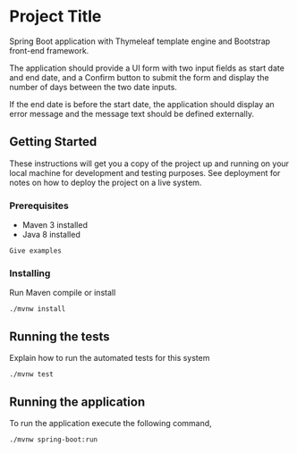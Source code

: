 # Project Title

Spring Boot application with Thymeleaf template engine and Bootstrap front-end framework.

The application should provide a UI form with two input fields as start date and end date, and a Confirm button to submit the form and display the number of days between the two date inputs.

If the end date is before the start date, the application should display an error message and the message text should be defined externally.



## Getting Started

These instructions will get you a copy of the project up and running on your local machine for development and testing purposes. See deployment for notes on how to deploy the project on a live system.

### Prerequisites

- Maven 3 installed
- Java 8 installed


```
Give examples
```

### Installing

Run Maven compile or install

```
./mvnw install
```


## Running the tests

Explain how to run the automated tests for this system

```
./mvnw test
```

## Running the application

To run the application execute the following command,

```
./mvnw spring-boot:run
```